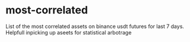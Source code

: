 # most-correlated
List of the most correlated assets on binance usdt futures for last 7 days. Helpfull inpicking up aseets for statistical arbotrage
